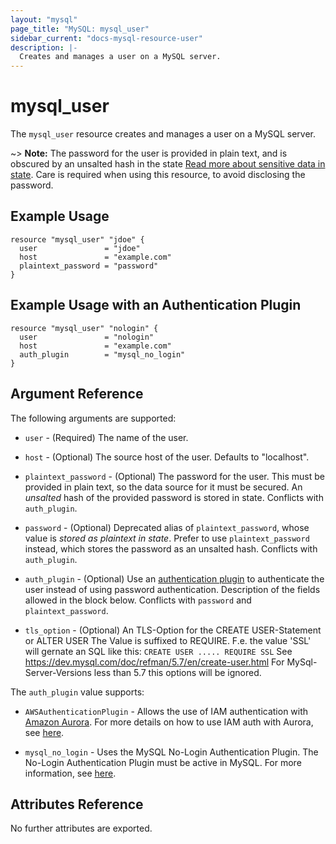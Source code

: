 ```yaml
---
layout: "mysql"
page_title: "MySQL: mysql_user"
sidebar_current: "docs-mysql-resource-user"
description: |-
  Creates and manages a user on a MySQL server.
---
```


# mysql\_user

The ``mysql_user`` resource creates and manages a user on a MySQL
server.

~> **Note:** The password for the user is provided in plain text, and is
obscured by an unsalted hash in the state
[Read more about sensitive data in state](/docs/state/sensitive-data.html).
Care is required when using this resource, to avoid disclosing the password.

## Example Usage

```hcl
resource "mysql_user" "jdoe" {
  user               = "jdoe"
  host               = "example.com"
  plaintext_password = "password"
}
```

## Example Usage with an Authentication Plugin

```hcl
resource "mysql_user" "nologin" {
  user               = "nologin"
  host               = "example.com"
  auth_plugin        = "mysql_no_login"
}
```

## Argument Reference

The following arguments are supported:

* `user` - (Required) The name of the user.

* `host` - (Optional) The source host of the user. Defaults to "localhost".

* `plaintext_password` - (Optional) The password for the user. This must be
  provided in plain text, so the data source for it must be secured.
  An _unsalted_ hash of the provided password is stored in state. Conflicts
  with `auth_plugin`.

* `password` - (Optional) Deprecated alias of `plaintext_password`, whose
  value is *stored as plaintext in state*. Prefer to use `plaintext_password`
  instead, which stores the password as an unsalted hash. Conflicts with
  `auth_plugin`.

* `auth_plugin` - (Optional) Use an [authentication plugin][ref-auth-plugins]
  to authenticate the user instead of using password authentication.
  Description of the fields allowed in the block below. Conflicts with
  `password` and `plaintext_password`.

* `tls_option` - (Optional) An TLS-Option for the CREATE USER-Statement or ALTER USER
  The Value is suffixed to REQUIRE. F.e. the value 'SSL' will
  gernate an SQL like this: `CREATE USER ..... REQUIRE SSL`
  See https://dev.mysql.com/doc/refman/5.7/en/create-user.html
  For MySql-Server-Versions less than 5.7 this options will be ignored.

[ref-auth-plugins]: https://dev.mysql.com/doc/refman/5.7/en/authentication-plugins.html

The `auth_plugin` value supports:

* `AWSAuthenticationPlugin` - Allows the use of IAM authentication with [Amazon
  Aurora][ref-amazon-aurora]. For more details on how to use IAM auth with
  Aurora, see [here][ref-aurora-using-iam].

[ref-amazon-aurora]: https://aws.amazon.com/rds/aurora/
[ref-aurora-using-iam]: https://docs.aws.amazon.com/AmazonRDS/latest/UserGuide/UsingWithRDS.IAMDBAuth.html#UsingWithRDS.IAMDBAuth.Creating

* `mysql_no_login` - Uses the MySQL No-Login Authentication Plugin. The
  No-Login Authentication Plugin must be active in MySQL. For more information,
  see [here][ref-mysql-no-login].

[ref-mysql-no-login]: https://dev.mysql.com/doc/refman/5.7/en/no-login-pluggable-authentication.html

## Attributes Reference

No further attributes are exported.
